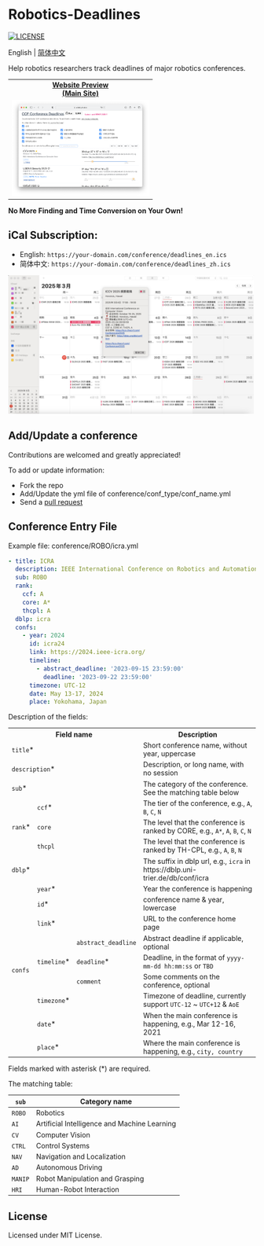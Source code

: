 # Robotics-Deadlines

[![LICENSE](https://img.shields.io/github/license/your-username/robotics-deadlines)](https://github.com/your-username/robotics-deadlines/blob/main/LICENSE)

English | [简体中文](./README.zh-CN.md)

Help robotics researchers track deadlines of major robotics conferences.

<table>
  <tr>
    <td align="center"><b><a href="https://your-username.github.io/robotics-deadlines/">Website Preview<br>(Main Site)</a></b></td>
  </tr>
  <tr>
    <td align="center"><img src=".readme_assets/screenshot_website.png" width="280px"/></td>
  </tr>
</table>

**No More Finding and Time Conversion on Your Own!**

## iCal Subscription:

- English: `https://your-domain.com/conference/deadlines_en.ics`
- 简体中文: `https://your-domain.com/conference/deadlines_zh.ics`

<img src=".readme_assets/screenshot_iCal.jpg" width="500px"/>

## Add/Update a conference

Contributions are welcomed and greatly appreciated!

To add or update information:

- Fork the repo
- Add/Update the yml file of conference/conf_type/conf_name.yml
- Send a [pull request](https://github.com/your-username/robotics-deadlines/pulls)

## Conference Entry File
Example file: conference/ROBO/icra.yml

```yaml
- title: ICRA
  description: IEEE International Conference on Robotics and Automation
  sub: ROBO
  rank:
    ccf: A
    core: A*
    thcpl: A
  dblp: icra
  confs:
    - year: 2024
      id: icra24
      link: https://2024.ieee-icra.org/
      timeline:
        - abstract_deadline: '2023-09-15 23:59:00'
          deadline: '2023-09-22 23:59:00'
      timezone: UTC-12
      date: May 13-17, 2024
      place: Yokohama, Japan
```

Description of the fields:
<table>
   <tr>
      <th colspan="3">Field name</th>
      <th>Description</th>
   </tr>
   <tr>
      <td colspan="3"><code>title</code>*</td>
      <td>Short conference name, without year, uppercase</td>
   </tr>
   <tr>
      <td colspan="3"><code>description</code>*</td>
      <td>Description, or long name, with no session</td>
   </tr>
   <tr>
      <td colspan="3"><code>sub</code>*</td>
      <td>The category of the conference. See the matching table below</td>
   </tr>
   <tr>
      <td rowspan="3"><code>rank</code>*</td>
      <td colspan="2"><code>ccf</code>*</td>
      <td>The tier of the conference, e.g., <code>A</code>, <code>B</code>, <code>C</code>, <code>N</code></td>
   </tr>
   <tr>
   <td colspan="2"><code>core</code></td>
   <td>The level that the conference is ranked by CORE, e.g., <code>A*</code>, <code>A</code>, <code>B</code>, <code>C</code>, <code>N</code></td>
   </tr>
   <tr>
   <td colspan="2"><code>thcpl</code></td>
   <td>The level that the conference is ranked by TH-CPL, e.g., <code>A</code>, <code>B</code>, <code>N</code></td>
   </tr>
   <tr>
      <td colspan="3"><code>dblp</code>*</td>
      <td>The suffix in dblp url, e.g., <code>icra</code> in https://dblp.uni-trier.de/db/conf/icra</td>
   </tr>
   <tr>
      <td rowspan="9"><code>confs</code></td>
      <td colspan="2"><code>year</code>*</td>
      <td>Year the conference is happening</td>
   </tr>
   <tr>
      <td colspan="2"><code>id</code>*</td>
      <td>conference name & year, lowercase</td>
   </tr>
   <tr>
      <td colspan="2"><code>link</code>*</td>
      <td>URL to the conference home page</td>
   </tr>
   <tr>
      <td rowspan="3"><code>timeline</code>*</td>
      <td><code>abstract_deadline</code></td>
      <td>Abstract deadline if applicable, optional</td>
   </tr>
   <tr>
      <td><code>deadline</code>*</td>
      <td>Deadline, in the format of <code>yyyy-mm-dd hh:mm:ss</code> or <code>TBD</code></td>
   </tr>
   <tr>
      <td><code>comment</code></td>
      <td>Some comments on the conference, optional</td>
   </tr>
   <tr>
      <td colspan="2"><code>timezone</code>*</td>
      <td>Timezone of deadline, currently support <code>UTC-12</code> ~ <code>UTC+12</code> & <code>AoE</code></td>
   </tr>
   <tr>
      <td colspan="2"><code>date</code>*</td>
      <td>When the main conference is happening, e.g., Mar 12-16, 2021</td>
   </tr>
   <tr>
      <td colspan="2"><code>place</code>*</td>
      <td>Where the main conference is happening, e.g., <code>city, country</code></td>
   </tr>
</table>

Fields marked with asterisk (*) are required.

The matching table:

| `sub` | Category name                                           |
| ----- | ------------------------------------------------------- |
| `ROBO`| Robotics                                                |
| `AI`  | Artificial Intelligence and Machine Learning            |
| `CV`  | Computer Vision                                         |
| `CTRL`| Control Systems                                         |
| `NAV` | Navigation and Localization                             |
| `AD`  | Autonomous Driving                                      |
| `MANIP`| Robot Manipulation and Grasping                        |
| `HRI` | Human-Robot Interaction                                 |

## License

Licensed under MIT License.
